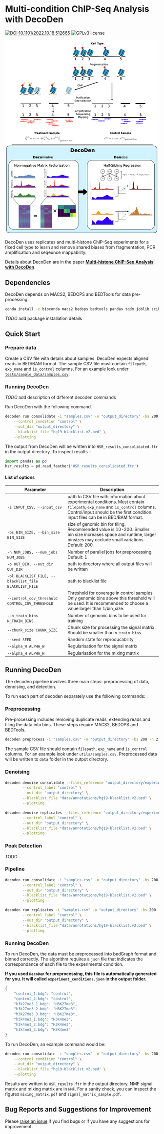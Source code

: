 # Multi-condition ChIP-Seq Analysis with DecoDen
[![DOI:10.1101/2022.10.18.512665](https://img.shields.io/badge/DOI-10.1101/2022.10.18.512665-B31B1B.svg)](https://doi.org/10.1101/2022.10.18.512665)
![GPLv3 license](https://img.shields.io/github/license/ntanmayee/DecoDen)

![DecoDen Schematic](utils/decoden_schematic.png "DecoDen")

DecoDen uses replicates and multi-histone ChIP-Seq experiments for a fixed cell type to learn and remove shared biases from fragmentation, PCR amplification and seqeunce mappability. 

Details about DecoDen are in the paper [**Multi-histone ChIP-Seq Analysis with DecoDen**](https://www.biorxiv.org/content/10.1101/2022.10.18.512665v1).


## Dependencies
DecoDen depends on MACS2, BEDOPS and BEDTools for data pre-processing.
```sh
conda install -c bioconda macs2 bedops bedtools pandas tqdm joblib scikit-learn matplotlib seaborn
```

*TODO* add package installation details


## Quick Start
### Prepare data
Create a CSV file with details about samples. DecoDen expects aligned reads in BED/BAM format.  The sample CSV file must contain `filepath`, `exp_name` and `is_control` columns. For an example look under [`tests/sample_data/samples.csv`](https://github.com/ntanmayee/DecoDen/blob/cline/tests/sample_data/samples.csv). 

### Running DecoDen

*TODO* add description of different decoden commands

Run DecoDen with the following command. 

```bash
decoden run consolidate -i "samples.csv" -o "output_directory" -bs 200 -n 2 \
    --control_condition "control" \
    --out_dir "output_directory" \
    --blacklist_file "hg19-blacklist.v2.bed" \
    --plotting
```

The output from DecoDen will be written into `HSR_results_consolidated.ftr` in the output directory. To inspect results - 

```python
import pandas as pd
hsr_results = pd.read_feather('HSR_results_consolidated.ftr')
```

#### List of options
| Parameter | Description |
|---|---|
| `-i INPUT_CSV, --input_csv` | path to CSV file with information about experimental conditions. Must contain `filepath`, `exp_name` and `is_control` columns. Control/input should be the first condition. Input files can be in BED/BAM format. |
| `-bs BIN_SIZE, --bin_size BIN_SIZE` | size of genomic bin for tiling. Recommended value is 10-200. Smaller bin size increases space and runtime, larger binsizes may occlude small variations. Default: 200 |
| `-n NUM_JOBS, --num_jobs NUM_JOBS` | Number of parallel jobs for preprocessing. Default: 1 |
| `-o OUT_DIR, --out_dir OUT_DIR` | path to directory where all output files will be written |
| `-bl BLACKLIST_FILE, --blacklist_file BLACKLIST_FILE` | path to blacklist file |
| `--control_cov_threshold CONTROL_COV_THRESHOLD` | Threshold for coverage in control samples. Only genomic bins above this threshold will be used. It is recommended to choose a value larger than 1/bin_size. |
| `--n_train_bins N_TRAIN_BINS` | Number of genomic bins to be used for training |
| `--chunk_size CHUNK_SIZE` | Chunk size for processing the signal matrix. Should be smaller than `n_train_bins` |
| `--seed SEED` | Random state for reproducability |
| `--alpha_W ALPHA_W` | Regularisation for the signal matrix |
| `--alpha_H ALPHA_H` | Regularisation for the mixing matrix |

## Running DecoDen

The decoden pipeline involves three main steps: preprocessing of data, denoising, and detection.

To run each part of decoden separately use the following commands:

### Preprocessing
Pre-processing includes removing duplicate reads, extending reads and tiling the data into bins. These steps require MACS2, BEDOPS and BEDTools.

```bash
decoden preprocess -i "samples.csv" -o "output_directory" -bs 200 -n 2
```
The sample CSV file should contain `filepath`, `exp_name` and `is_control` columns. For an example look under `utils/samples.csv`. Preprocessed data will be written to `data` folder in the output directory.

### Denoising

```bash
decoden denoise consolidate --files_reference "output_directory/experiment_conditions.json" \
        --control_label "control" \
        --out_dir "output_directory" \
        --blacklist_file "data/annotations/hg19-blacklist.v2.bed" \
        --plotting
```

```bash
decoden denoise replicates --files_reference "output_directory/experiment_conditions.json" \
        --control_label "control" \
        --out_dir "output_directory" \
        --blacklist_file "data/annotations/hg19-blacklist.v2.bed" \
        --plotting
```


 ### Peak Detection


   TODO

 ### Pipeline

```bash
decoden run consolidate -i "samples.csv" -o "output_directory" -bs 200 -n 2 \
        --control_label "control" \
        --out_dir "output_directory" \
        --blacklist_file "data/annotations/hg19-blacklist.v2.bed" \
        --plotting
```

```bash
decoden run replicates -i "samples.csv" -o "output_directory" -bs 200 -n 2 \
        --control_label "control" \
        --out_dir "output_directory" \
        --blacklist_file "data/annotations/hg19-blacklist.v2.bed" \
        --plotting
```


### Running DecoDen

To run DecoDen, the data must be preprocessed into bedGraph format and binned correctly. The algorithm requires a `json` file that indicates the correspondance of each file to the experimental condition.

**If you used `DecoDen` for preprocessing, this file is automatically generated for you. It will called `experiment_conditions.json` in the output folder.**

```javascript
{
    "control_1.bdg": "control",
    "control_2.bdg": "control",
    "h3k27me3_1.bdg": "H3K27me3",
    "h3k27me3_2.bdg": "H3K27me3",
    "h3k27me3_3.bdg": "H3K27me3",
    "h3k4me3_1.bdg": "H3K4me3",
    "h3k4me3_2.bdg": "H3K4me3",
    "h3k4me3_3.bdg": "H3K4me3"
}
```

To run DecoDen, an example command would be:
```bash
decoden run consolidate -i "samples.csv" -o "output_directory" -bs 200 -n 2 \
    --control_condition "control" \
    --out_dir "output_directory" \
    --blacklist_file "hg19-blacklist.v2.bed" \
    --plotting
```

Results are written to `HSR_results.ftr` in the output directory. NMF signal matrix and mixing matrix are in `NMF`. For a sanity check, you can inspect the figures `mixing_matrix.pdf` and `signal_matrix_sample.pdf`. 

## Bug Reports and Suggestions for Improvement
Please [raise an issue](https://github.com/ntanmayee/DecoDen/issues/new) if you find bugs or if you have any suggestions for improvement.
